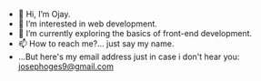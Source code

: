 - 👋 Hi, I’m Ojay.
- 👀 I’m interested in web development.
- 🌱 I’m currently exploring the basics of front-end development.
- 📫 How to reach me?... just say my name.
- ...But here's my email address just in case i don't hear you:
josephoges9@gmail.com
<!---
OjayII/OjayII is a ✨ special ✨ repository because its `README.md` (this file) appears on your GitHub profile.
You can click the Preview link to take a look at your changes.
--->
